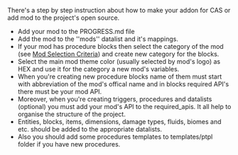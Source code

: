 There's a step by step instruction about how to make your addon for CAS or add mod to the project's open source.

* Add your mod to the PROGRESS.md file
* Add the mod to the ''mods'' datalist and it's mappings.
* If your mod has procedure blocks then select the category of the mod (see [Mod Selection Criteria](https://github.com/PluginSmiths/Creating-addons-support/wiki/Introduction#mod-selection-criteria)) and create new category for the blocks.
* Select the main mod theme color (usually selected by mod's logo) as HEX and use it for the category a new mod's variables.
* When you're creating new procedure blocks name of them must start with abbreviation of the mod's offical name and in blocks required API's there must be your mod API.
* Moreover, when you're creating triggers, procedures and datalists (optional) you must add your mod's API to the required_apis. It all help to organise the structure of the project.
* Entities, blocks, items, dimensions, damage types, fluids, biomes and etc. should be added to the appropriate datalists.
* Also you should add some procedures templates to templates/ptpl folder if you have new procedures.
